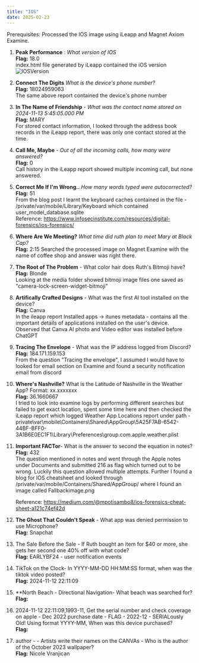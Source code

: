 ```yaml
---
title: "IOS"
date: 2025-02-23
---
```


Prerequisites:
Processed the IOS image using iLeapp and Magnet Axiom Examine.

1. **Peak Performance** : *What version of IOS* <br/>
**Flag:** 18.0<br/>
index.html file generated by iLeapp contained the iOS version <br/>
![IOSVersion](/CTF-Writeup-2025/docs/assets/iosversion.png)

3. **Connect The Digits** *What is the device's phone number?*<br/>
**Flag:** 18024959063<br/>
The same above report contained the device's phone number<br/>

4. **In The Name of Friendship** - *What was the contact name stored on 2024-11-13 5:45:05.000 PM*<br/>
**Flag:** MARY<br/>
 For stored contact information, I looked through the address book records in the iLeapp report, there was only one contact stored at the time.<br/>
   
5. **Call Me, Maybe** - *Out of all the incoming calls, how many were answered?*<br/>
   **Flag:** 0<br/>
   Call history in the iLeapp report showed multiple incoming call, but none answered.<br/>
   
6. **Correct Me If I'm Wrong..** *How many words typed were autocorrected?*<br/>
   **Flag:** 51<br/>
   From the blog post I learnt the keyboard caches contained in the file - /private/var/mobile/Library/Keyboard which contained user_model_database.sqlite<br/>
   Reference: https://www.infosecinstitute.com/resources/digital-forensics/ios-forensics/<br/>
   
7. **Where Are We Meeting?** *What time did ruth plan to meet Mary at Black Cap?*  
    **Flag:** 2:15
   Searched the processed image on Magnet Examine with the name of coffee shop and answer was right there.
   
8. **The Root of The Problem** - What color hair does Ruth's Bitmoji have?  
   **Flag:** Blonde  
   Looking at the media folder showed bitmoji image files one saved as "camera-lock-screen-widget-bitmoji"  
   
9. **Artifically Crafted Designs** - What was the first AI tool installed on the device?  
    **Flag:** Canva  
    In the ileapp report Installed apps -> itunes metadata - contains all the important details of applications installed on the user's device. Observed that Canva AI photo and Video editor was installed before ChatGPT  
    
10. **Tracing The Envelope** - What was the IP address logged from Discord?  
    **Flag:** 184.171.159.153  
   From the question "Tracing the envelope", I assumed I would have to looked for email section on Examine and found a security notification email from discord  
    
11. **Where's Nashville?** What is the Latitude of Nashville in the Weather App? Format: xx.xxxxxxx  
    **Flag:** 36.1660667  
    I tried to look into examine logs by performing different searches but failed to get exact location, spent some time here and then checked the iLeapp report which logged Weather App Locations report under path - private\var\mobile\Containers\Shared\AppGroup\5A25F7AB-6542-44BF-BFF0-3A1B6E0EC1F1\Library\Preferences\group.com.apple.weather.plist  
    
13. **Important FACTor**- What is the answer to second the equation in notes?  
    **Flag:** 432  
    The question mentioned in notes and went through the Apple notes under Documents and submitted 216 as flag which turned out to be wrong. Luckily this question allowed multiple attempts.
    Further I found a blog for IOS cheatsheet and looked through /private/var/mobile/Containers/Shared/AppGroup/ where I found an image called Fallbackimage.png  
        
    Reference: https://medium.com/@mpotisambo8/ios-forensics-cheat-sheet-a121c74ef42d  
    
    
15. **The Ghost That Couldn't Speak** - What app was denied permission to use Microphone?  
    **Flag:** Snapchat  
    
16. The Sale Before the Sale - If Ruth bought an item for $40 or more, she gets her second one 40% off with what code?  
    **Flag:** EARLYBF24 - user notification events  
    
22. TikTok on the Clock- In YYYY-MM-DD HH:MM:SS format, when was the tiktok video posted?  
    **Flag:** 2024-11-12 22:11:09  
    
24. **North Beach - Directional Navigation- What beach was searched for?  
    **Flag:**  
    
26. 2024-11-12 22:11:09,1993-11, Get the serial number and check coverage on apple - Dec 2022 purchase date - FLAG - 2022-12 - SERIALously Old! Using format YYYY-MM, When was this device purchased?  
    **Flag:**  
    
28. author -  - Artists write their names on the CANVAs - Who is the author of the October 2023 wallpaper?  
    **Flag:** Nicole Vranjican  

